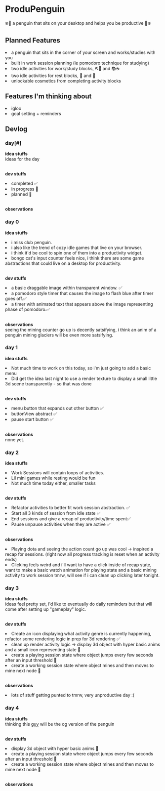 # ProduPenguin
❄️🐧 a penguin that sits on your desktop and helps you be productive 🐧❄️

## Planned Features
<li> a penguin that sits in the corner of your screen and works/studies with you </li>
<li> built in work session planning (ie pomodoro technique for studying) </li>
<li> two idle activities for work/study blocks, ⛏️🧊 and  📚☕ </li>
<li> two idle activities for rest blocks, 🪩 and 🏀  </li>
<li> unlockable cosmetics from completing activity blocks </li>

## Features I'm thinking about
<li> igloo  </li>
<li> goal setting + reminders </li>

## Devlog
### day[#] ###

**idea stuffs** <br>
ideas for the day

<br> **dev stuffs** <br>
<li> completed ✅ </li>
<li>in progress 🔨  </li>
<li> planned 📘 </li>
 
<br> **observations** <br>

### day 0 
**idea stuffs** <br>
<li> i miss club penguin.</li>
<li>i also like the trend of cozy idle games that live on your browser.</li>
<li>i think it'd be cool to spin one of them into a productivity widget.</li>
<li>bongo cat's input counter feels nice, i think there are some game abstractions that could live on a desktop for productivity. </li>


<br> **dev stuffs** <br>
<li> a basic draggable image within transparent window. ✅ </li>
<li> a pomodoro style timer that causes the image to flash blue after timer goes off.✅</li>
<li>a timer with animated text that appears above the image representing phase of pomodoro.✅</li>

 <br> **observations** <br>
seeing the mining counter go up is decently satsifying, i think an anim of a penguin mining glaciers will be even more satsifying. 

### day 1 
**idea stuffs** <br>
<li>Not much time to work on this today, so i'm just going to add a basic menu</li>
<li>Did get the idea last night to use a render texture to display a small little 3d scene transparently - so that was done</li>

<br> **dev stuffs** <br>
<li>menu button that expands out other button ✅ </li>
<li>buttonView abstract ✅ </li>
<li>pause start button ✅ </li>

 <br> **observations** <br>
none yet.

### day 2 
**idea stuffs** <br>
<li>Work Sessions will contain loops of activities.</li>
<li>Lil mini games while resting would be fun</li>
<li>Not much time today either, smaller tasks</li>

<br> **dev stuffs** <br>
<li>Refactor activities to better fit work session abstraction. ✅</li>
<li>Start all 3 kinds of session from idle state ✅ </li>
<li>End sessions and give a recap of productivity/time spent✅</li>
<li>Pause unpause activities when they are active ✅ </li>

 <br> **observations** <br>
<li>Playing dota and seeing the action count go up was cool -> inspired a recap for sessions. (right now all progress tracking is reset when an activity ends)</li>
<li>Clicking feels weird and i'll want to have a click inside of recap state, want to make a basic watch animation for playing state and a basic mining activity to work session tmrw, will see if i can clean up clicking later tonight.</li>

### day 3

**idea stuffs** <br>
ideas feel pretty set, i'd like to eventually do daily reminders but that will come after setting up "gameplay" logic.

<br> **dev stuffs** <br>
<li> Create an icon displaying what activity genre is currently happening, refactor some rendering logic in prep for 3d rendering ✅ </li>
<li> clean up render activity logic -> display 3d object with hyper basic anims and a small icon representing state 📘 </li>
<li>create a playing session state where object jumps every few seconds after an input threshold 📘  </li>
<li> create a working session state where object mines and then moves to mine next node 📘 </li>
 
<br> **observations** <br>
<li> lots of stuff getting punted to tmrw, very unproductive day :( </li>


### day 4

**idea stuffs** <br>
thinking this [guy](https://sketchfab.com/3d-models/cute-penguin-fully-rigged-72491359f60045a3aebda0eb3e1daf59) will be the og version of the penguin

<br> **dev stuffs** <br>
<li> display 3d object with hyper basic anims 📘 </li>
<li> create a playing session state where object jumps every few seconds after an input threshold 📘  </li>
<li> create a working session state where object mines and then moves to mine next node 📘 </li>
 
<br> **observations** <br>

